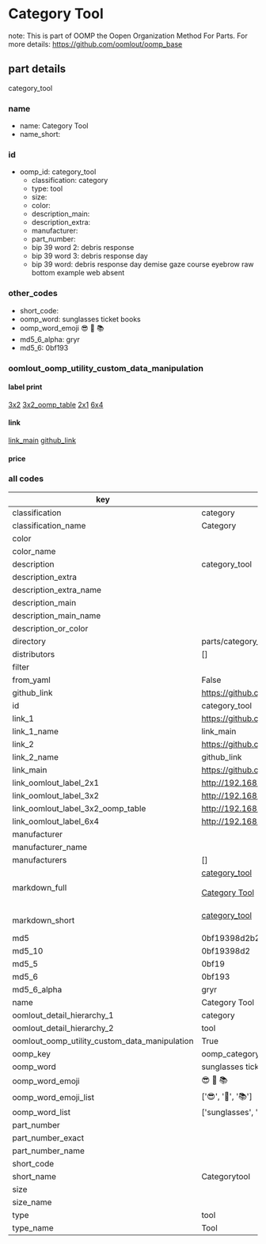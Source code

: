 # Category Tool  

note: This is part of OOMP the Oopen Organization Method For Parts. For more details: https://github.com/oomlout/oomp_base

##  part details



category_tool

### name
* name: Category Tool
* name_short: 
### id
* oomp_id: category_tool
  * classification: category
  * type: tool
  * size: 
  * color: 
  * description_main: 
  * description_extra: 
  * manufacturer: 
  * part_number: 
  * bip 39 word 2: debris response
  * bip 39 word 3: debris response day
  * bip 39 word: debris response day demise gaze course eyebrow raw bottom example web absent

### other_codes
* short_code: 
* oomp_word: sunglasses ticket books
* oomp_word_emoji :sunglasses: :ticket: :books:
* md5_6_alpha: gryr
* md5_6: 0bf193






### oomlout_oomp_utility_custom_data_manipulation
#### label print
[3x2](http://192.168.1.245:1112/?label=oomp%20gryr)
[3x2_oomp_table](http://192.168.1.107:1112/?label=oomp%20gryr)
[2x1](http://192.168.1.242:1112/?label=oomp%20gryr)
[6x4](http://192.168.1.55:1112/?label=oomp%20gryr)    

#### link

[link_main](https://github.com/oomlout/oomlout_oomp_current_version_messy/tree/main/parts/category_tool) [github_link](https://github.com/oomlout/oomlout_oomp_part_src/tree/main/parts/category_tool)                             

#### price







### all codes 
| key | value |  
| --- | --- |  
| classification | category |  
| classification_name | Category |  
| color |  |  
| color_name |  |  
| description | category_tool |  
| description_extra |  |  
| description_extra_name |  |  
| description_main |  |  
| description_main_name |  |  
| description_or_color |   |  
| directory | parts/category_tool |  
| distributors | [] |  
| filter |  |  
| from_yaml | False |  
| github_link | https://github.com/oomlout/oomlout_oomp_part_src/tree/main/parts/category_tool |  
| id | category_tool |  
| link_1 | https://github.com/oomlout/oomlout_oomp_current_version_messy/tree/main/parts/category_tool |  
| link_1_name | link_main |  
| link_2 | https://github.com/oomlout/oomlout_oomp_part_src/tree/main/parts/category_tool |  
| link_2_name | github_link |  
| link_main | https://github.com/oomlout/oomlout_oomp_current_version_messy/tree/main/parts/category_tool |  
| link_oomlout_label_2x1 | http://192.168.1.242:1112/?label=oomp%20gryr |  
| link_oomlout_label_3x2 | http://192.168.1.245:1112/?label=oomp%20gryr |  
| link_oomlout_label_3x2_oomp_table | http://192.168.1.107:1112/?label=oomp%20gryr |  
| link_oomlout_label_6x4 | http://192.168.1.55:1112/?label=oomp%20gryr |  
| manufacturer |  |  
| manufacturer_name |  |  
| manufacturers | [] |  
| markdown_full | [category_tool](https://github.com/oomlout/oomlout_oomp_current_version_messy/tree/main/parts/category_tool)<br>[](https://github.com/oomlout/oomlout_oomp_current_version_messy/tree/main/parts/category_tool)<br>[Category Tool](https://github.com/oomlout/oomlout_oomp_current_version_messy/tree/main/parts/category_tool)<br><br> |  
| markdown_short | [category_tool](https://github.com/oomlout/oomlout_oomp_current_version_messy/tree/main/parts/category_tool)<br><br> |  
| md5 | 0bf19398d2b28a28c53053a4702de9c3 |  
| md5_10 | 0bf19398d2 |  
| md5_5 | 0bf19 |  
| md5_6 | 0bf193 |  
| md5_6_alpha | gryr |  
| name | Category Tool |  
| oomlout_detail_hierarchy_1 | category |  
| oomlout_detail_hierarchy_2 | tool |  
| oomlout_oomp_utility_custom_data_manipulation | True |  
| oomp_key | oomp_category_tool |  
| oomp_word | sunglasses ticket books |  
| oomp_word_emoji | :sunglasses: :ticket: :books: |  
| oomp_word_emoji_list | [':sunglasses:', ':ticket:', ':books:'] |  
| oomp_word_list | ['sunglasses', 'ticket', 'books'] |  
| part_number |  |  
| part_number_exact |  |  
| part_number_name |  |  
| short_code |  |  
| short_name | Categorytool |  
| size |  |  
| size_name |  |  
| type | tool |  
| type_name | Tool |  
